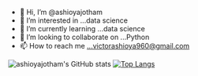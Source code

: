 - 👋 Hi, I’m @ashioyajotham
- 👀 I’m interested in ...data science
- 🌱 I’m currently learning ...data science
- 💞️ I’m looking to collaborate on ...Python
- 📫 How to reach me ...victorashioya960@gmail.com

<!---
ashioyajotham/ashioyajotham is a ✨ special ✨ repository because its `README.md` (this file) appears on your GitHub profile.
You can click the Preview link to take a look at your changes.
--->
![ashioyajotham's GitHub stats](https://github-readme-stats.vercel.app/api?username=ashioyajotham&show_icons=true&theme=tokyonight)
[![Top Langs](https://github-readme-stats.vercel.app/api/top-langs/?username=ashioyajotham&layout=compact)](https://github.com/ashioyajotham/github-readme-stats)



